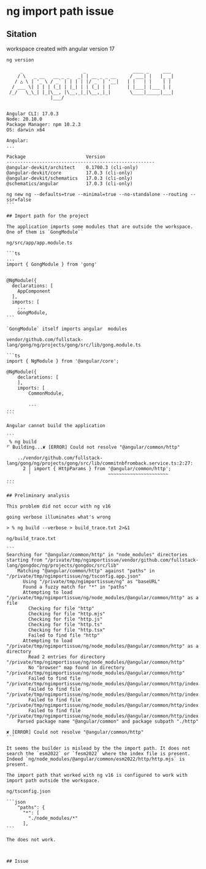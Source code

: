 # ng import path issue

## Sitation

workspace created with angular version 17

````
ng version

     _                      _                 ____ _     ___
    / \   _ __   __ _ _   _| | __ _ _ __     / ___| |   |_ _|
   / △ \ | '_ \ / _` | | | | |/ _` | '__|   | |   | |    | |
  / ___ \| | | | (_| | |_| | | (_| | |      | |___| |___ | |
 /_/   \_\_| |_|\__, |\__,_|_|\__,_|_|       \____|_____|___|
                |___/
    

Angular CLI: 17.0.3
Node: 20.10.0
Package Manager: npm 10.2.3
OS: darwin x64

Angular: 
... 

Package                      Version
------------------------------------------------------
@angular-devkit/architect    0.1700.3 (cli-only)
@angular-devkit/core         17.0.3 (cli-only)
@angular-devkit/schematics   17.0.3 (cli-only)
@schematics/angular          17.0.3 (cli-only)

ng new ng --defaults=true --minimal=true --no-standalone --routing --ssr=false
```

## Import path for the project

The application imports some modules that are outside the workspace. One of them is `GongModule``

ng/src/app/app.module.ts

```ts
...
import { GongModule } from 'gong'


@NgModule({
  declarations: [
    AppComponent
  ],
  imports: [
    ...
    GongModule,
```

`GongModule` itself imports angular  modules

vendor/github.com/fullstack-lang/gong/ng/projects/gong/src/lib/gong.module.ts

```ts
import { NgModule } from '@angular/core';

@NgModule({
	declarations: [
	],
	imports: [
		CommonModule,

        ...
...
```

Angular cannot build the application

```
 % ng build
⠋ Building...✘ [ERROR] Could not resolve "@angular/common/http"

    ../vendor/github.com/fullstack-lang/gong/ng/projects/gong/src/lib/commitnbfromback.service.ts:2:27:
      2 │ import { HttpParams } from '@angular/common/http';
        ╵                            ~~~~~~~~~~~~~~~~~~~~~~
...
```

## Preliminary analysis

This problem did not occur with ng v16

going verbose illuminates what's wrong

> % ng build --verbose > build_trace.txt 2>&1 

ng/build_trace.txt

```
Searching for "@angular/common/http" in "node_modules" directories starting from "/private/tmp/ngimportissue/vendor/github.com/fullstack-lang/gongdoc/ng/projects/gongdoc/src/lib"
    Matching "@angular/common/http" against "paths" in "/private/tmp/ngimportissue/ng/tsconfig.app.json"
      Using "/private/tmp/ngimportissue/ng" as "baseURL"
      Found a fuzzy match for "*" in "paths"
      Attempting to load "/private/tmp/ngimportissue/ng/node_modules/@angular/common/http" as a file
        Checking for file "http"
        Checking for file "http.mjs"
        Checking for file "http.js"
        Checking for file "http.ts"
        Checking for file "http.tsx"
        Failed to find file "http"
      Attempting to load "/private/tmp/ngimportissue/ng/node_modules/@angular/common/http" as a directory
        Read 2 entries for directory "/private/tmp/ngimportissue/ng/node_modules/@angular/common/http"
        No "browser" map found in directory "/private/tmp/ngimportissue/ng/node_modules/@angular/common/http"
        Failed to find file "/private/tmp/ngimportissue/ng/node_modules/@angular/common/http/index.mjs"
        Failed to find file "/private/tmp/ngimportissue/ng/node_modules/@angular/common/http/index.js"
        Failed to find file "/private/tmp/ngimportissue/ng/node_modules/@angular/common/http/index.ts"
        Failed to find file "/private/tmp/ngimportissue/ng/node_modules/@angular/common/http/index.tsx"
    Parsed package name "@angular/common" and package subpath "./http"

✘ [ERROR] Could not resolve "@angular/common/http"
```

It seems the builder is mislead by the the import path. It does not search the `esm2022` or `fesm2022` where the index file is present. Indeed `ng/node_modules/@angular/common/esm2022/http/http.mjs` is present.

The import path that worked with ng v16 is configured to work with import path outside the workspace.

ng/tsconfig.json

```json
    "paths": {
      "*": [
        "./node_modules/*"
      ],
```

The does not work.



## Issue



